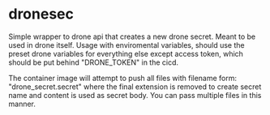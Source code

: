 # dronesec
Simple wrapper to drone api that creates a new drone secret. Meant to be used in drone itself. Usage with enviromental variables, should use the preset drone variables for everything else except access token, which should be put behind "DRONE_TOKEN" in the cicd.

The container image will attempt to push all files with filename form: "drone_secret.secret" where the final extension is removed to create secret name and content is used as secret body. You can pass multiple files in this manner.
